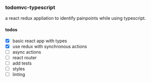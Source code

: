 ### todomvc-typescript
a react redux appliation to identify painpoints while using typescript.

#### todos
- [x] basic react app with types
- [x] use redux with synchronous actions
- [ ] async actions
- [ ] react router
- [ ] add tests
- [ ] styles 
- [ ] linting